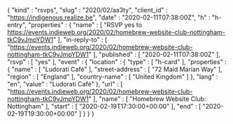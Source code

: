 {
  "kind" : "rsvps",
  "slug" : "2020/02/aa3ty",
  "client_id" : "https://indigenous.realize.be",
  "date" : "2020-02-11T07:38:00Z",
  "h" : "h-entry",
  "properties" : {
    "name" : [ "RSVP yes to https://events.indieweb.org/2020/02/homebrew-website-club-nottingham-tkC9vJmpYDW1" ],
    "in-reply-to" : [ "https://events.indieweb.org/2020/02/homebrew-website-club-nottingham-tkC9vJmpYDW1" ],
    "published" : [ "2020-02-11T07:38:00Z" ],
    "rsvp" : [ "yes" ],
    "event" : {
      "location" : {
        "type" : [ "h-card" ],
        "properties" : {
          "name" : [ "Ludorati Café" ],
          "street-address" : [ "72 Maid Marian Way" ],
          "region" : [ "England" ],
          "country-name" : [ "United Kingdom" ]
        },
        "lang" : "en",
        "value" : "Ludorati Café"
      },
      "url" : [ "https://events.indieweb.org/2020/02/homebrew-website-club-nottingham-tkC9vJmpYDW1" ],
      "name" : [ "Homebrew Website Club: Nottingham" ],
      "start" : [ "2020-02-19T17:30:00+00:00" ],
      "end" : [ "2020-02-19T19:30:00+00:00" ]
    }
  }
}
